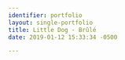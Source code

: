 ```yaml
---
identifier: portfolio
layout: single-portfolio
title: Little Dog - Brûlé
date: 2019-01-12 15:33:34 -0500

---
```

